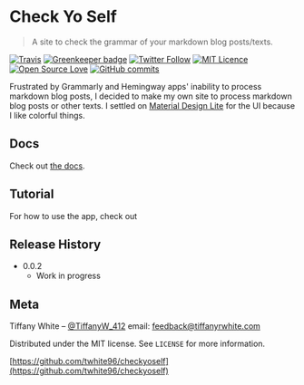 # Check Yo Self

>  A site to check the grammar of your markdown blog posts/texts.

[![Travis](https://img.shields.io/travis/twhite96/checkyoself.svg)](https://travis-ci.org/twhite96/checkyoself)
[![Greenkeeper badge](https://badges.greenkeeper.io/twhite96/checkyoself.svg)](https://greenkeeper.io/)
[![Twitter Follow](https://img.shields.io/twitter/follow/TiffanyW_412.svg?style=social&label=Follow)](https://twitter.com/TiffanyW_412)
[![MIT Licence](https://badges.frapsoft.com/os/mit/mit.svg?v=103)](https://opensource.org/licenses/mit-license.php)
[![Open Source Love](https://badges.frapsoft.com/os/v1/open-source.svg?v=103)](https://github.com/ellerbrock/open-source-badges/)
[![GitHub commits](https://img.shields.io/github/commits-since/twhite96/checkyoself/0.0.2.svg?maxAge=2592000)](https://github.com/twhite96/checkyoself)

Frustrated by Grammarly and Hemingway apps' inability to process markdown blog posts, I decided to make my own site to process markdown blog posts or other texts. I settled on [Material Design Lite](https://getmdl.io/index.html) for the UI because I like colorful things.

## Docs

Check out [the docs](https://twhite96.github.io/chys-docs/).

## Tutorial

For how to use the app, check out 

## Release History

* 0.0.2
    * Work in progress

## Meta

Tiffany White – [@TiffanyW_412](https://twitter.com/TiffanyW_412)  email: <feedback@tiffanyrwhite.com>

Distributed under the MIT license. See ``LICENSE`` for more information.

[https://github.com/twhite96/checkyoself](https://github.com/twhite96/checkyoself)
